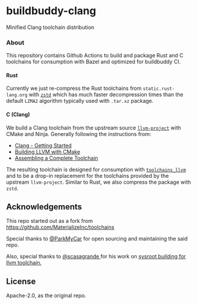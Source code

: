 # buildbuddy-clang

Minified Clang toolchain distribution 

### About

This repository contains Github Actions to build and package Rust and C toolchains for consumption with Bazel and
optimized for buildbuddy CI.

#### Rust

Currently we just re-compress the Rust toolchains from `static.rust-lang.org` with [`zstd`](https://github.com/facebook/zstd)
which has much faster decompression times than the default `LZMA2` algorithm typically used with `.tar.xz` package.

#### C (Clang)

We build a Clang toolchain from the upstream source [`llvm-project`](https://github.com/llvm/llvm-project) with CMake and Ninja. 
Generally following the instructions from:

* [Clang - Getting Started](https://clang.llvm.org/get_started.html)
* [Building LLVM with CMake](https://llvm.org/docs/CMake.html)
* [Assembling a Complete Toolchain](https://clang.llvm.org/docs/Toolchain.html)

The resulting toolchain is designed for consumption with [`toolchains_llvm`](https://github.com/bazel-contrib/toolchains_llvm)
and to be a drop-in replacement for the toolchains provided by the upstream `llvm-project`. Similar to Rust, we also compress
the package with `zstd`.

## Acknowledgements

This repo started out as a fork from https://github.com/MaterializeInc/toolchains

Special thanks to [@ParkMyCar](https://github.com/ParkMyCar) for open sourcing and maintaining the said repo. 

Also, special thanks to [@scasagrande ](https://github.com/scasagrande)for his work on [sysroot building for llvm toolchain.](https://github.com/scasagrande/toolchains_llvm_sysroot) 

## License

Apache-2.0, as the original repo.
